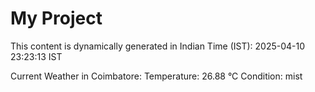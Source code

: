 # My Project

This content is dynamically generated in Indian Time (IST): 2025-04-10 23:23:13 IST


Current Weather in Coimbatore:
Temperature: 26.88 °C
Condition: mist
